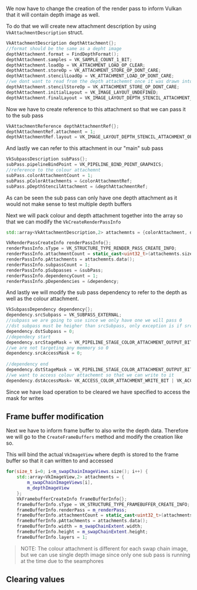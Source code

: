 We now have to change the creation of the render pass to inform Vulkan that it will contain depth image as well. 

To do that we will create new attachment description by using `VkAttachmentDescription` struct.

```c++
VkAttachmentDescription depthAttachment{};  
//format should be the same as a depht image  
depthAttachment.format = FindDepthFormat();  
depthAttachment.samples = VK_SAMPLE_COUNT_1_BIT;  
depthAttachment.loadOp = VK_ATTACHMENT_LOAD_OP_CLEAR;  
depthAttachment.storeOp = VK_ATTACHMENT_STORE_OP_DONT_CARE;  
depthAttachment.stencilLoadOp = VK_ATTACHMENT_LOAD_OP_DONT_CARE;  
//we dont want to read from the depth attachemnt once it was drawn into  
depthAttachment.stencilStoreOp = VK_ATTACHMENT_STORE_OP_DONT_CARE;  
depthAttachment.initialLayout = VK_IMAGE_LAYOUT_UNDEFINED;  
depthAttachment.finalLayout = VK_IMAGE_LAYOUT_DEPTH_STENCIL_ATTACHMENT_OPTIMAL;
```

Now we have to create reference to this attachment so that we can pass it to the sub pass
```c++
VkAttachmentReference depthAttachmentRef{};  
depthAttachmentRef.attachment = 1;  
depthAttachmentRef.layout = VK_IMAGE_LAYOUT_DEPTH_STENCIL_ATTACHMENT_OPTIMAL;
```

And lastly we can refer to this attachment in our "main" sub pass 

```c++
VkSubpassDescription subPass{};  
subPass.pipelineBindPoint = VK_PIPELINE_BIND_POINT_GRAPHICS;  
//reference to the colour attachemnt  
subPass.colorAttachmentCount = 1;  
subPass.pColorAttachments = &colorAttachmentRef;  
subPass.pDepthStencilAttachment = &depthAttachmentRef;
```

As can be seen the sub pass can only have one depth attachment as it would not make sense to test multiple depth buffers

Next we will pack colour and depth attachment together into the array so that we can modify the `VkCreateRenderPassInfo`

```c++
std::array<VkAttachmentDescription,2> attachemnts = {colorAttachment, depthAttachment};

VkRenderPassCreateInfo renderPassInfo{};  
renderPassInfo.sType = VK_STRUCTURE_TYPE_RENDER_PASS_CREATE_INFO;  
renderPassInfo.attachmentCount = static_cast<uint32_t>(attachemnts.size());  
renderPassInfo.pAttachments = attachemnts.data();  
renderPassInfo.subpassCount = 1;  
renderPassInfo.pSubpasses = &subPass;  
renderPassInfo.dependencyCount = 1;  
renderPassInfo.pDependencies = &dependency;
```

And lastly we will modify the sub pass dependency to refer to the depth as well as the colour attachment.

```c++
VkSubpassDependency dependency{};  
dependency.srcSubpass = VK_SUBPASS_EXTERNAL;  
//subpass we are going to use since we only have one we will pass 0  
//dst subpass must be heigher than srcSubpass, only exception is if src is VK_SUBPASS_EXTERNAL  
dependency.dstSubpass = 0;  
//dependecy start  
dependency.srcStageMask = VK_PIPELINE_STAGE_COLOR_ATTACHMENT_OUTPUT_BIT|VK_PIPELINE_STAGE_EARLY_FRAGMENT_TESTS_BIT;  
//we are not targeting any memmory so 0  
dependency.srcAccessMask = 0;  
  
//dependency end  
dependency.dstStageMask = VK_PIPELINE_STAGE_COLOR_ATTACHMENT_OUTPUT_BIT|VK_PIPELINE_STAGE_EARLY_FRAGMENT_TESTS_BIT;  
//we want to access colour attachemnt so that we can write to it  
dependency.dstAccessMask= VK_ACCESS_COLOR_ATTACHMENT_WRITE_BIT | VK_ACCESS_DEPTH_STENCIL_ATTACHMENT_WRITE_BIT;
```

Since we have load operation to be cleared we have specified to access the mask for writes

## Frame buffer modification

Next we have to inform frame buffer to also write the depth data. Therefore we will go to the `CreateFrameBuffers` method and modify the creation like so.

This will bind the actual `VkImageView` where depth is stored to the frame buffer so that it can written to and accessed 

```c++
for(size_t i=0; i<m_swapChainImageViews.size(); i++) {  
    std::array<VkImageView,2> attachments = {  
        m_swapChainImageViews[i],  
        m_depthImageView  
    };  
    VkFramebufferCreateInfo frameBufferInfo{};  
    frameBufferInfo.sType = VK_STRUCTURE_TYPE_FRAMEBUFFER_CREATE_INFO;  
    frameBufferInfo.renderPass = m_renderPass;  
    frameBufferInfo.attachmentCount = static_cast<uint32_t>(attachments.size());  
    frameBufferInfo.pAttachments = attachments.data();  
    frameBufferInfo.width = m_swapChainExtent.width;  
    frameBufferInfo.height = m_swapChainExtent.height;  
    frameBufferInfo.layers = 1;
```

>NOTE: The colour attachment is different for each swap chain image, but we can use single depth image since only one sub pass is running at the time due to the seamphores

## Clearing values
